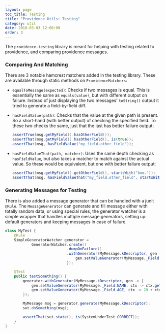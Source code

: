 ```yaml
---
layout: page
toc_title: Testing
title: "Providence Utils: Testing"
category: util
date: 2018-03-03 12:00:00
order: 3
---
```


The `providence-testing` library is meant for helping with testing related to
providence, and comparing providence messages.

### Comparing And Matching

There are 3 notable hamcrest matchers added in the testing library. These are
available through static methods on `ProvidenceMatchers`:

* `equalToMessage(expected)`: Checks if two messages is equal. This is
  essentially the same as `equals(value)`, but with different output on
  failure. Instead of just displaying the two messages' `toString()`
  output it tried to generate a field-by-field diff.

* `hasFieldValue(path)`: Checks that the value at the given path is
  present. So a short-hand (with better output) of checking the specified
  field. To these two checks the same, just that the last has better
  failure output:
    ```java
    assertTrue(msg.getMyField().hasOtherField());
    assertThat(msg.getMyField().hasOtherField(), is(true));
    assertThat(msg, hasFieldValue("my_field.other_field"));
    ```

* `hasFieldValueThat(path, matcher)`: Uses the same depth checking as
  `hasFieldValue`, but also takes a matcher to match against the actual
  value. So these would be equivalent, but one with better failure output:
    ```java
    assertThat(msg.getMyField().getOtherField(), startsWith("boo."));
    assertThat(msg, hasFieldValueThat("my_field.other_field", startsWith("boo.")));
    ```

### Generating Messages for Testing

There is also added a message generator that can be handled with a junit `@Rule`.
The `MessageGenerator` can generate and fill message either with totally random
data, or using special rules, the generator watcher is a simple wrapper that
handles multiple message generators, setting up default generators and keeping
messages in case of failure.

```java
class MyTest {
    @Rule
    SimpleGeneratorWatcher generator =
            GeneratorWatcher.create()
                            .dumpOnFailure()
                            .withGenerator(MyMessage.kDescriptor, gen -> {
                                gen.setValueGenerator(MyMessage._Field.UUID, ctx -> UUID.randomUUID().toString());
                            });

    @Test
    public testSomething() {
        generator.withGenerator(MyMessage.kDescriptor, gen -> {
            gen.setValueGenerator(MyMessage._Field.NAME, ctx -> ctx.getFairy().person().getFullName());
            gen.setValueGenerator(MyMessage._Field.AGE, ctx -> 20 + ctx.getRandom().nextInt(35));
        });

        MyMessage msg = generator.generate(MyMessage.kDescriptor);
        sut.doSomething(msg);

        assertThat(sut.state(), is(SystemUnderTest.CORRECT));
    }
}
```
